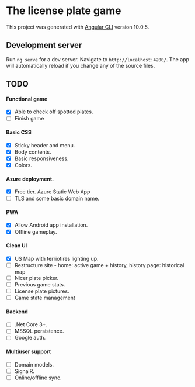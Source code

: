# The license plate game

This project was generated with [Angular CLI](https://github.com/angular/angular-cli) version 10.0.5.

## Development server

Run `ng serve` for a dev server. Navigate to `http://localhost:4200/`. The app will automatically reload if you change any of the source files.

## TODO
#### Functional game
- [x] Able to check off spotted plates.
- [ ] Finish game
#### Basic CSS
- [x] Sticky header and menu.
- [x] Body contents.
- [x] Basic responsiveness.
- [x] Colors.
#### Azure deployment.
- [x] Free tier. Azure Static Web App
- [ ] TLS and some basic domain name.
#### PWA
- [x] Allow Android app installation.
- [x] Offline gameplay.
#### Clean UI
- [x] US Map with terriotires lighting up.
- [ ] Restructure site - home: active game + history, history page: historical map
- [ ] Nicer plate picker.
- [ ] Previous game stats.
- [ ] License plate pictures.
- [ ] Game state management
#### Backend
- [ ] .Net Core 3+.
- [ ] MSSQL persistence.
- [ ] Google auth.
#### Multiuser support
- [ ] Domain models.
- [ ] SignalR.
- [ ] Online/offline sync.